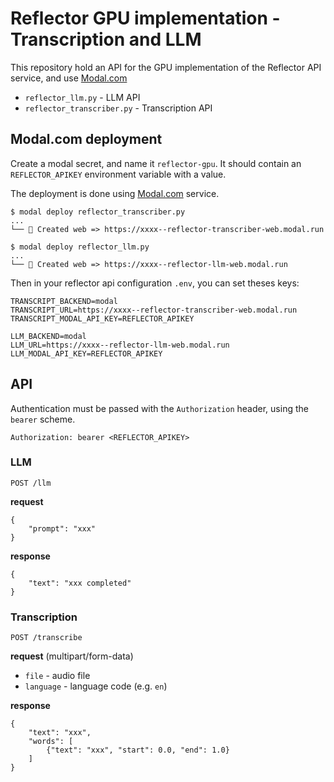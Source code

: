 # Reflector GPU implementation - Transcription and LLM

This repository hold an API for the GPU implementation of the Reflector API service,
and use [Modal.com](https://modal.com)

- `reflector_llm.py` - LLM API
- `reflector_transcriber.py` - Transcription API

## Modal.com deployment

Create a modal secret, and name it `reflector-gpu`.
It should contain an `REFLECTOR_APIKEY` environment variable with a value.

The deployment is done using [Modal.com](https://modal.com) service.

```
$ modal deploy reflector_transcriber.py
...
└── 🔨 Created web => https://xxxx--reflector-transcriber-web.modal.run

$ modal deploy reflector_llm.py
...
└── 🔨 Created web => https://xxxx--reflector-llm-web.modal.run
```

Then in your reflector api configuration `.env`, you can set theses keys:

```
TRANSCRIPT_BACKEND=modal
TRANSCRIPT_URL=https://xxxx--reflector-transcriber-web.modal.run
TRANSCRIPT_MODAL_API_KEY=REFLECTOR_APIKEY

LLM_BACKEND=modal
LLM_URL=https://xxxx--reflector-llm-web.modal.run
LLM_MODAL_API_KEY=REFLECTOR_APIKEY
```

## API

Authentication must be passed with the `Authorization` header, using the `bearer` scheme.

```
Authorization: bearer <REFLECTOR_APIKEY>
```

### LLM

`POST /llm`

**request**
```
{
    "prompt": "xxx"
}
```

**response**
```
{
    "text": "xxx completed"
}
```

### Transcription

`POST /transcribe`

**request** (multipart/form-data)

- `file` - audio file
- `language` - language code (e.g. `en`)

**response**
```
{
    "text": "xxx",
    "words": [
        {"text": "xxx", "start": 0.0, "end": 1.0}
    ]
}
```
